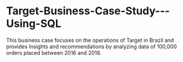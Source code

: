 # Target-Business-Case-Study---Using-SQL
This business case focuses on the operations of Target in Brazil and provides Insights and recommendations by analyzing data of 100,000 orders placed between 2016 and 2018.
